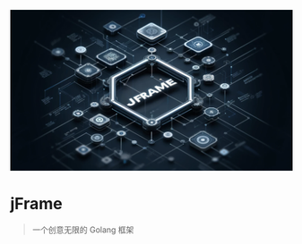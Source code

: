 ![jFrame](https://github.com/GoldenSheep402/Hermes/raw/main/docs/header.webp)

# jFrame

> 一个创意无限的 Golang 框架

